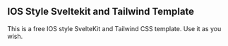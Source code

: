 ## IOS Style Sveltekit and Tailwind Template
This is a free IOS style SvelteKit and Tailwind CSS template. Use it as you wish.
